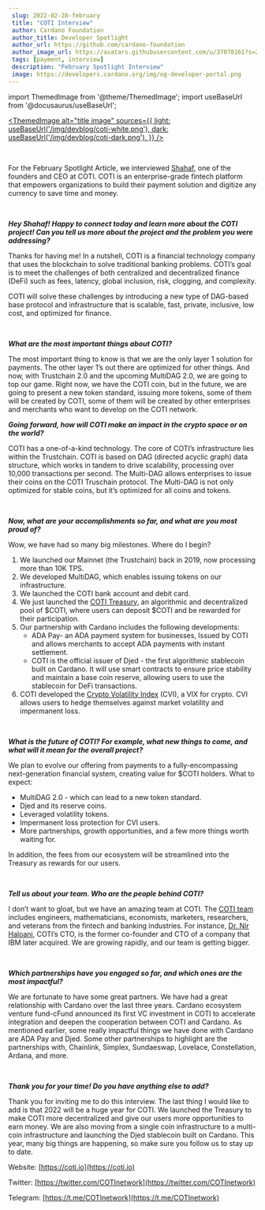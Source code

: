 ```yaml
---
 slug: 2022-02-28-february
 title: "COTI Interview"
 author: Cardano Foundation
 author_title: Developer Spotlight
 author_url: https://github.com/cardano-foundation
 author_image_url: https://avatars.githubusercontent.com/u/37078161?s=200&v=4
 tags: [payment, interview]
 description: "February Spotlight Interview"
 image: https://developers.cardano.org/img/og-developer-portal.png
---
```


 <!-- ![title image](/img/devblog/coti.jpg) -->

import ThemedImage from '@theme/ThemedImage';
import useBaseUrl from '@docusaurus/useBaseUrl';

 [<ThemedImage
alt="title image"
sources={{
    light: useBaseUrl('/img/devblog/coti-white.png'),
    dark: useBaseUrl('/img/devblog/coti-dark.png'),
  }}
/>](https://coti.io)

 <br />

 For the February Spotlight Article, we interviewed [Shahaf](https://twitter.com/shahafbg), one of the founders and CEO at COTI. COTI is an enterprise-grade fintech platform that empowers organizations to build their payment solution and digitize any currency to save time and money.

 <br />

 **_Hey Shahaf! Happy to connect today and learn more about the COTI project! Can you tell us more about the project and the problem you were addressing?_**

 Thanks for having me! In a nutshell, COTI is a financial technology company that uses the blockchain to solve traditional banking problems. COTI’s goal is to meet the challenges of both centralized and decentralized finance (DeFi) such as fees, latency, global inclusion, risk, clogging, and complexity. 

 COTI will solve these challenges by introducing a new type of DAG-based base protocol and infrastructure that is scalable, fast, private, inclusive, low cost, and optimized for finance.


 <br />

 **_What are the most important things about COTI?_**

 The most important thing to know is that we are the only layer 1 solution for payments. The other layer 1’s out there are optimized for other things. And now, with Trustchain 2.0 and the upcoming MultiDAG 2.0, we are going to top our game. Right now, we have the COTI coin, but in the future, we are going to present a new token standard, issuing more tokens, some of them will be created by COTI, some of them will be created by other enterprises and merchants who want to develop on the COTI network. 
 <br />

 **_Going forward, how will COTI make an impact in the crypto space or on the world?_**

 COTI has a one-of-a-kind technology. The core of COTI’s infrastructure lies within the Trustchain. COTI is based on DAG (directed acyclic graph) data structure, which works in tandem to drive scalability, processing over 10,000 transactions per second. The Multi-DAG allows enterprises to issue their coins on the COTI Truschain protocol. The Multi-DAG is not only optimized for stable coins, but it’s optimized for all coins and tokens.


 <br />

 **_Now, what are your accomplishments so far, and what are you most proud of?_**

 Wow, we have had so many big milestones. Where do I begin?

 1. We launched our Mainnet (the Trustchain) back in 2019, now processing more than 10K TPS.
 2. We developed MultiDAG, which enables issuing tokens on our infrastructure.
 3. We launched the COTI bank account and debit card.
 4. We just launched the [COTI Treasury](https://medium.com/cotinetwork/everything-you-need-to-know-about-the-coti-treasury-b5fd09e1d82a), an algorithmic and decentralized pool of $COTI, where users can deposit $COTI and be rewarded for their participation.
 5. Our partnership with Cardano includes the following developments:
     - ADA Pay- an ADA payment system for businesses, Issued by COTI and allows merchants to accept ADA payments with instant settlement.
     - COTI is the official issuer of Djed - the first algorithmic stablecoin built on Cardano. It will use smart contracts to ensure price stability and maintain a base coin reserve, allowing users to use the stablecoin for DeFi transactions. 
 6. COTI developed the [Crypto Volatility Index](https://cvi.finance/) (CVI), a VIX for crypto. CVI allows users to hedge themselves against market volatility and impermanent loss.

 <br />

 **_What is the future of COTI? For example, what new things to come, and what will it mean for the overall project?_**

 We plan to evolve our offering from payments to a fully-encompassing next-generation financial system, creating value for $COTI holders. What to expect:
 - MultiDAG 2.0 - which can lead to a new token standard.
 - Djed and its reserve coins.
 - Leveraged volatility tokens.
 - Impermanent loss protection for CVI users.
 - More partnerships, growth opportunities, and a few more things worth waiting for. 

 In addition, the fees from our ecosystem will be streamlined into the Treasury as rewards for our users. 

 <br />

 **_Tell us about your team. Who are the people behind COTI?_**

 I don’t want to gloat, but we have an amazing team at COTI. The [COTI team](https://cvi.finance/) includes engineers, mathematicians, economists, marketers, researchers, and veterans from the fintech and banking industries. For instance, [Dr. Nir Haloani](https://www.linkedin.com/in/nir-haloani-324876/), COTI’s CTO, is the former co-founder and CTO of a company that IBM later acquired. We are growing rapidly, and our team is getting bigger.

 <br />

 **_Which partnerships have you engaged so far, and which ones are the most impactful?_**

 We are fortunate to have some great partners. We have had a great relationship with Cardano over the last three years. Cardano ecosystem venture fund-cFund announced its first VC investment in COTI to accelerate integration and deepen the cooperation between COTI and Cardano. As mentioned earlier, some really impactful things we have done with Cardano are ADA Pay and Djed. Some other partnerships to highlight are the partnerships with, Chainlink, Simplex, Sundaeswap, Lovelace, Constellation, Ardana, and more.

 <br />

 **_Thank you for your time! Do you have anything else to add?_**

 Thank you for inviting me to do this interview. The last thing I would like to add is that 2022 will be a huge year for COTI. We launched the Treasury to make COTI more decentralized and give our users more opportunities to earn money. We are also moving from a single coin infrastructure to a multi-coin infrastructure and launching the Djed stablecoin built on Cardano. This year, many big things are happening, so make sure you follow us to stay up to date.

 Website: [https://coti.io](https://coti.io)

 Twitter: [https://twitter.com/COTInetwork](https://twitter.com/COTInetwork)

 Telegram: [https://t.me/COTInetwork](https://t.me/COTInetwork)

 <br />